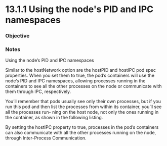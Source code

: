 # 13.1.1 Using the node's PID and IPC namespaces

### Objective

### Notes
Using the node’s PID and IPC namespaces

Similar to the hostNetwork option are the hostPID and hostIPC pod spec properties. When you set them to true, the pod’s containers will use the node’s PID and IPC namespaces, allowing processes running in the containers to see all the other processes on the node or communicate with them through IPC, respectively.

You’ll remember that pods usually see only their own processes, but if you run this pod and then list the processes from within its container, you’ll see all the processes run- ning on the host node, not only the ones running in the container, as shown in the following listing.

By setting the hostIPC property to true, processes in the pod’s containers can also communicate with all the other processes running on the node, through Inter-Process Communication.
